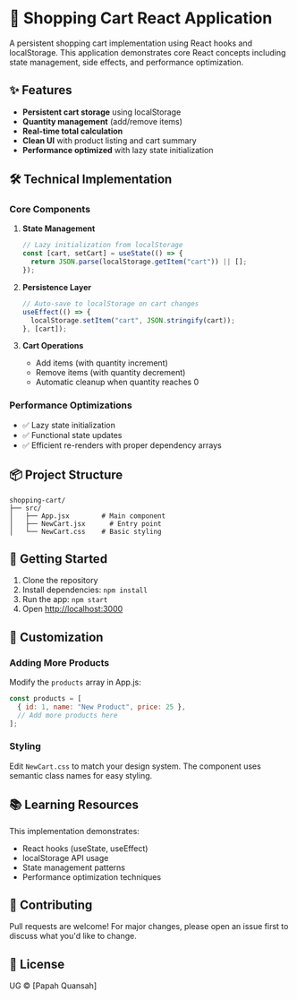 # 🛒 Shopping Cart React Application

A persistent shopping cart implementation using React hooks and localStorage. This application demonstrates core React concepts including state management, side effects, and performance optimization.

## ✨ Features

- **Persistent cart storage** using localStorage
- **Quantity management** (add/remove items)
- **Real-time total calculation**
- **Clean UI** with product listing and cart summary
- **Performance optimized** with lazy state initialization

## 🛠️ Technical Implementation

### Core Components

1. **State Management**
   ```js
   // Lazy initialization from localStorage
   const [cart, setCart] = useState(() => {
     return JSON.parse(localStorage.getItem("cart")) || [];
   });
   ```

2. **Persistence Layer**
   ```js
   // Auto-save to localStorage on cart changes
   useEffect(() => {
     localStorage.setItem("cart", JSON.stringify(cart));
   }, [cart]);
   ```

3. **Cart Operations**
   - Add items (with quantity increment)
   - Remove items (with quantity decrement)
   - Automatic cleanup when quantity reaches 0

### Performance Optimizations

- ✅ Lazy state initialization
- ✅ Functional state updates
- ✅ Efficient re-renders with proper dependency arrays

## 📦 Project Structure

```
shopping-cart/
├── src/
│   ├── App.jsx        # Main component
│   ├── NewCart.jsx      # Entry point
│   └── NewCart.css    # Basic styling
```

## 🚀 Getting Started

1. Clone the repository
2. Install dependencies: `npm install`
3. Run the app: `npm start`
4. Open [http://localhost:3000](http://localhost:3000)

## 🔧 Customization

### Adding More Products
Modify the `products` array in App.js:
```js
const products = [
  { id: 1, name: "New Product", price: 25 },
  // Add more products here
];
```

### Styling
Edit `NewCart.css` to match your design system. The component uses semantic class names for easy styling.

## 📚 Learning Resources

This implementation demonstrates:
- React hooks (useState, useEffect)
- localStorage API usage
- State management patterns
- Performance optimization techniques

## 🤝 Contributing

Pull requests are welcome! For major changes, please open an issue first to discuss what you'd like to change.

## 📄 License

UG © [Papah Quansah]
